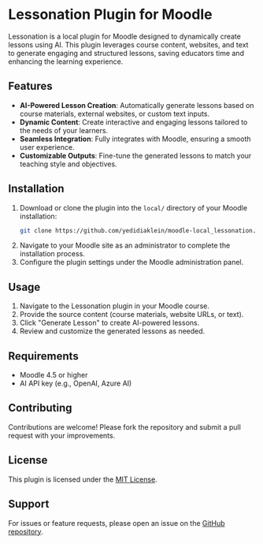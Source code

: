 # Lessonation Plugin for Moodle

Lessonation is a local plugin for Moodle designed to dynamically create lessons using AI. This plugin leverages course content, websites, and text to generate engaging and structured lessons, saving educators time and enhancing the learning experience.

## Features

- **AI-Powered Lesson Creation**: Automatically generate lessons based on course materials, external websites, or custom text inputs.
- **Dynamic Content**: Create interactive and engaging lessons tailored to the needs of your learners.
- **Seamless Integration**: Fully integrates with Moodle, ensuring a smooth user experience.
- **Customizable Outputs**: Fine-tune the generated lessons to match your teaching style and objectives.

## Installation

1. Download or clone the plugin into the `local/` directory of your Moodle installation:
    ```bash
    git clone https://github.com/yedidiaklein/moodle-local_lessonation.git lessonation
    ```
2. Navigate to your Moodle site as an administrator to complete the installation process.
3. Configure the plugin settings under the Moodle administration panel.

## Usage

1. Navigate to the Lessonation plugin in your Moodle course.
2. Provide the source content (course materials, website URLs, or text).
3. Click "Generate Lesson" to create AI-powered lessons.
4. Review and customize the generated lessons as needed.

## Requirements

- Moodle 4.5 or higher
- AI API key (e.g., OpenAI, Azure AI)

## Contributing

Contributions are welcome! Please fork the repository and submit a pull request with your improvements.

## License

This plugin is licensed under the [MIT License](LICENSE).

## Support

For issues or feature requests, please open an issue on the [GitHub repository](https://github.com/yedidiaklein/moodle-local_lessonation).
